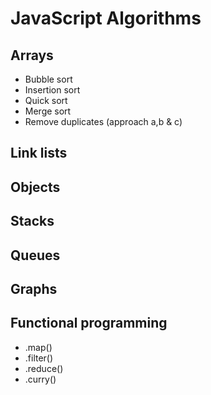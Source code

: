 # JavaScript Algorithms

## Arrays
 - Bubble sort 
 - Insertion sort 
 - Quick sort 
 - Merge sort
 - Remove duplicates (approach a,b & c)

## Link lists 

## Objects 

## Stacks 

## Queues

## Graphs 

## Functional programming 
 - .map() 
 - .filter()
 - .reduce() 
 - .curry()